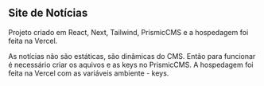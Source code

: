 ## Site de Notícias

Projeto criado em React, Next, Tailwind, PrismicCMS e a hospedagem foi feita na Vercel.


As notícias não são estáticas, são dinâmicas do CMS. Então para funcionar é necessário criar os aquivos e as keys no PrismicCMS.
A hospedagem foi feita na Vercel com as variáveis ambiente - keys.

